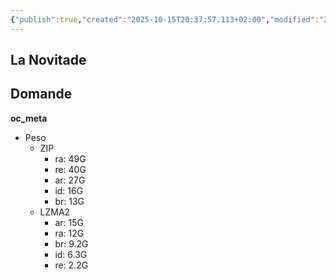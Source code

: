 ```yaml
---
{"publish":true,"created":"2025-10-15T20:37:57.113+02:00","modified":"2025-10-15T19:38:19.000+02:00","cssclasses":""}
---
```



## La Novitade

## Domande

**oc_meta**

- Peso
    - ZIP
        - ra: 49G
        - re: 40G
        - ar: 27G
        - id: 16G
        - br: 13G
    - LZMA2
        - ar: 15G
        - ra: 12G
        - br: 9.2G
        - id: 6.3G
        - re: 2.2G